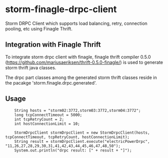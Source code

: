 # storm-finagle-drpc-client

Storm DRPC Client which supports load balancing, retry, connection pooling, etc using Finagle Thrift.


## Integration with Finagle Thrift

To integrate storm drpc client with finagle, finagle thrift compiler 0.5.0 (https://github.com/mariusaeriksen/thrift-0.5.0-finagle/) is used to generate storm thrift java classes.

The drpc part classes among the generated storm thrift classes reside in the pacakge 'storm.finagle.drpc.generated'.

## Usage

```
    String hosts = "storm02:3772,storm03:3772,storm04:3772";
    long tcpConnectTimeout = 5000;
    int tcpRetryCount = 2;
    int hostConnectionLimit = 10; 
  
    StormDrpcClient stormDrpcClient = new StormDrpcClient(hosts, tcpConnectTimeout, tcpRetryCount, hostConnectionLimit);		
    String result = stormDrpcClient.execute("electricPowerDrpc", "11,26,27,28,29,30,31,41,42,43,44,45,46,47,48,50");
    System.out.println("drpc result: [" + result + "]");	
```
